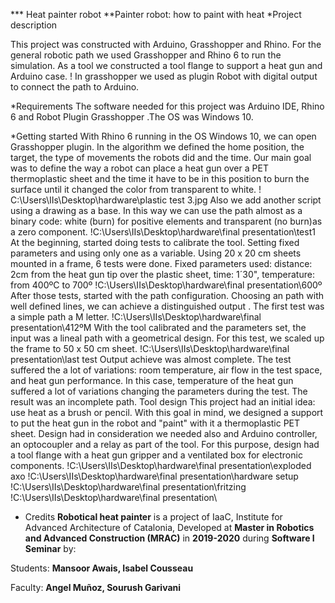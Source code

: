 *** Heat painter robot
**Painter robot: how to paint with heat
*Project description

 This project was constructed with Arduino, Grasshopper and Rhino.
For the general robotic path we used Grasshopper and Rhino 6 to run the
simulation.
As a tool we constructed a tool flange to support a heat gun and Arduino case.
!
In grasshopper we used as plugin Robot with digital output to connect the path
to Arduino.

*Requirements
The software needed for this project was Arduino IDE, Rhino 6 and  Robot Plugin
Grasshopper .The OS was Windows 10.

*Getting started
With Rhino 6 running in the OS Windows 10, we can open Grasshopper plugin.
In the algorithm we defined the home position, the target, the type of movements
the robots did and the time.
Our main goal was to define the way a robot can place a heat gun over a PET
thermoplastic sheet and the time it have to be in this position to burn the
surface until it changed the color
from transparent to white.
! C:\Users\IIs\Desktop\hardware\plastic test 3.jpg
Also we add another script using a drawing as a base. In this way we can use
the path  almost as a binary code: white (burn)
for positive elements and transparent (no burn)as a zero component.
!C:\Users\IIs\Desktop\hardware\final presentation\test1
At the beginning, started doing  tests to calibrate the tool. Setting  fixed
parameters and using only one as a variable.
Using 20 x 20 cm sheets mounted in a frame, 6 tests were done.
Fixed parameters used: distance: 2cm from the heat gun tip over the plastic
sheet, time: 1´30", temperature: from 400ºC to 700º
!C:\Users\IIs\Desktop\hardware\final presentation\600º
After those tests, started with the path configuration.
Choosing an path with well defined lines, we can achieve a distinguished output .
The first test was a simple path a M letter.
!C:\Users\IIs\Desktop\hardware\final presentation\412ºM
With the tool calibrated and the parameters set, the input was a lineal path
with a geometrical design.
For this test, we scaled up the frame to  50 x 50 cm sheet.
!C:\Users\IIs\Desktop\hardware\final presentation\last test
Output achieve was almost complete. The test suffered the a lot of variations:
room temperature, air flow in the test space,
and heat gun performance. In this case, temperature of the heat gun suffered a
lot of variations changing the parameters during the test.
The result was an incomplete path.
Tool design
This project had an initial idea: use heat as a brush or pencil.
With this goal in mind, we designed a support to put the heat gun in the robot
and "paint" with it a thermoplastic PET sheet.
Design had in consideration we needed also and Arduino controller, an
optocoupler and a relay as part of the tool.
For this purpose, design had a tool flange with a heat gun gripper and a
ventilated box for electronic components.
!C:\Users\IIs\Desktop\hardware\final presentation\exploded axo
!C:\Users\IIs\Desktop\hardware\final presentation\hardware setup
!C:\Users\IIs\Desktop\hardware\final presentation\fritzing
!C:\Users\IIs\Desktop\hardware\final presentation\
* Credits
__Robotical heat painter__ is a project of IaaC, Institute for Advanced
Architecture of Catalonia, Developed at __Master in Robotics and Advanced
Construction (MRAC)__ in __2019-2020__ during __Software I Seminar__ by:

Students: __Mansoor Awais, Isabel Cousseau__

Faculty: __Angel Muñoz, Sourush Garivani__
